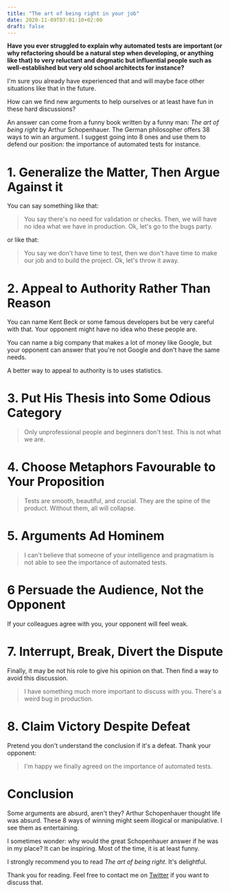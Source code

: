 ```yaml
---
title: "The art of being right in your job"
date: 2020-11-09T07:01:10+02:00
draft: false
---
```


**Have you ever struggled to explain why automated tests are important (or why refactoring should be a natural step when developing, or anything like that) to very reluctant and dogmatic but influential people such as well-established but very old school architects for instance?**

I'm sure you already have experienced that and will maybe face other situations like that in the future. 

How can we find new arguments to help ourselves or at least have fun in these hard discussions?
 
 An answer can come from a funny book written by a funny man: *The art of being right* by Arthur Schopenhauer. The German philosopher offers 38 ways to win an argument. I suggest going into 8 ones and use them to defend our position: the importance of automated tests for instance.

# 1. Generalize the Matter, Then Argue Against it
You can say something like that:

>You say there's no need for validation or checks. Then, we will have no idea what we have in production. Ok, let's go to the bugs party.

or like that:

>You say we don't have time to test, then we don't have time to make our job and to build the project. Ok, let's throw it away.

# 2. Appeal to Authority Rather Than Reason
You can name Kent Beck or some famous developers but be very careful with that. Your opponent might have no idea who these people are.

You can name a big company that makes a lot of money like Google, but your opponent can answer that you're not Google and don't have the same needs.

A better way to appeal to authority is to uses statistics.

# 3. Put His Thesis into Some Odious Category
>Only unprofessional people and beginners don't test. This is not what we are.

# 4. Choose Metaphors Favourable to Your Proposition
>Tests are smooth, beautiful, and crucial. They are the spine of the product. Without them, all will collapse.

# 5. Arguments Ad Hominem
>I can't believe that someone of your intelligence and pragmatism is not able to see the importance of automated tests.

# 6 Persuade the Audience, Not the Opponent
If your colleagues agree with you, your opponent will feel weak.

# 7. Interrupt, Break, Divert the Dispute
Finally, it may be not his role to give his opinion on that. Then find a way to avoid this discussion. 

>I have something much more important to discuss with you. There's a weird bug in production.

# 8. Claim Victory Despite Defeat
Pretend you don't understand the conclusion if it's a defeat. Thank your opponent: 

>I'm happy we finally agreed on the importance of automated tests.

# Conclusion

Some arguments are absurd, aren't they? Arthur Schopenhauer thought life was absurd. These 8 ways of winning might seem illogical or manipulative. I see them as entertaining. 

I sometimes wonder: why would the great Schopenhauer answer if he was in my place? It can be inspiring. Most of the time, it is at least funny.

I strongly recommend you to read *The art of being right*. It's delightful.

Thank you for reading. Feel free to contact me on [Twitter](https://twitter.com/saby_nastasia) if you want to discuss that.
